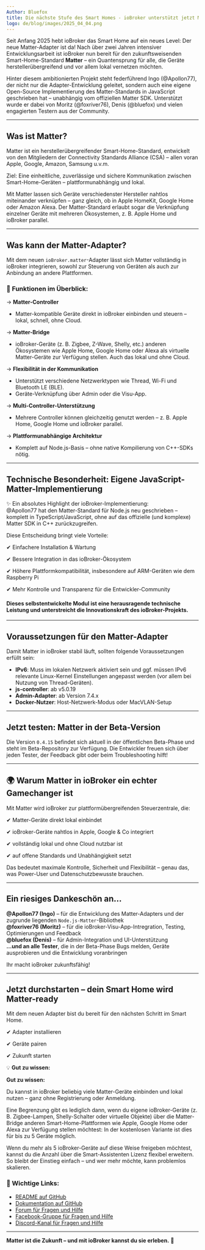 ```yaml
---
Author: Bluefox
title: Die nächste Stufe des Smart Homes - ioBroker unterstützt jetzt Matter!
logo: de/blog/images/2025_04_04.png
---
```

Seit Anfang 2025 hebt ioBroker das Smart Home auf ein neues Level: 
Der neue Matter-Adapter ist da! Nach über zwei Jahren intensiver Entwicklungsarbeit ist ioBroker nun bereit 
für den zukunftsweisenden Smart-Home-Standard **Matter** – ein Quantensprung für alle, die Geräte herstellerübergreifend und vor allem lokal vernetzen möchten.

Hinter diesem ambitionierten Projekt steht federführend Ingo (@Apollon77), der nicht nur die Adapter-Entwicklung geleitet, 
sondern auch eine eigene Open-Source Implementierung des Matter-Standards in JavaScript geschrieben hat – 
unabhängig vom offiziellen Matter SDK. 
Unterstützt wurde er dabei von Moritz (@foxriver76), Denis (@bluefox) und vielen engagierten Testern aus der Community.

---

## Was ist Matter?

Matter ist ein herstellerübergreifender Smart-Home-Standard, entwickelt von den Mitgliedern der Connectivity Standards Alliance (CSA) – 
allen voran Apple, Google, Amazon, Samsung u.v.m.  

Ziel: Eine einheitliche, zuverlässige und sichere Kommunikation zwischen Smart-Home-Geräten – plattformunabhängig und lokal.

Mit Matter lassen sich Geräte verschiedenster Hersteller nahtlos miteinander verknüpfen – 
ganz gleich, ob in Apple HomeKit, Google Home oder Amazon Alexa. Der Matter-Standard erlaubt sogar die Verknüpfung einzelner Geräte mit 
mehreren Ökosystemen, z. B. Apple Home und ioBroker parallel.

---

##  Was kann der Matter-Adapter?

Mit dem neuen `ioBroker.matter`-Adapter lässt sich Matter vollständig in ioBroker integrieren, 
sowohl zur Steuerung von Geräten als auch zur Anbindung an andere Plattformen.

### 🔧 Funktionen im Überblick:

→ **Matter-Controller**  
 - Matter-kompatible Geräte direkt in ioBroker einbinden und steuern – lokal, schnell, ohne Cloud.

→ **Matter-Bridge**  
- ioBroker-Geräte (z. B. Zigbee, Z-Wave, Shelly, etc.) anderen Ökosystemen wie Apple Home, Google Home oder Alexa
als virtuelle Matter-Geräte zur Verfügung stellen. Auch das lokal und ohne Cloud.

→ **Flexibilität in der Kommunikation**  
- Unterstützt verschiedene Netzwerktypen wie Thread, Wi-Fi und Bluetooth LE (BLE).  
- Geräte-Verknüpfung über Admin oder die Visu-App.

→ **Multi-Controller-Unterstützung**  
- Mehrere Controller können gleichzeitig genutzt werden – z. B. Apple Home, Google Home und ioBroker parallel.

→ **Plattformunabhängige Architektur**  
-  Komplett auf Node.js-Basis – ohne native Kompilierung von C++-SDKs nötig.

---

## Technische Besonderheit: Eigene JavaScript-Matter-Implementierung

✨ Ein absolutes Highlight der ioBroker-Implementierung:  
@Apollon77 hat den Matter-Standard für Node.js neu geschrieben – komplett in TypeScript/JavaScript, 
ohne auf das offizielle (und komplexe) Matter SDK in C++ zurückzugreifen.  

Diese Entscheidung bringt viele Vorteile:

✔ Einfachere Installation & Wartung

✔ Bessere Integration in das ioBroker-Ökosystem

✔ Höhere Plattformkompatibilität, insbesondere auf ARM-Geräten wie dem Raspberry Pi

✔ Mehr Kontrolle und Transparenz für die Entwickler-Community

#### Dieses selbstentwickelte Modul ist eine herausragende technische Leistung und unterstreicht die Innovationskraft des ioBroker-Projekts.

---

## Voraussetzungen für den Matter-Adapter

Damit Matter in ioBroker stabil läuft, sollten folgende Voraussetzungen erfüllt sein:

- **IPv6**: Muss im lokalen Netzwerk aktiviert sein und ggf. müssen IPv6 relevante Linux-Kernel Einstellungen angepasst werden (vor allem bei Nutzung von Thread-Geräten).
- **js-controller**: ab v5.0.19
- **Admin-Adapter**: ab Version 7.4.x
- **Docker-Nutzer**: Host-Netzwerk-Modus oder MacVLAN-Setup

---

## Jetzt testen: Matter in der Beta-Version

Die Version `0.4.15` befindet sich aktuell in der öffentlichen Beta-Phase und steht im Beta-Repository zur Verfügung. 
Die Entwickler freuen sich über jeden Tester, der Feedback gibt oder beim Troubleshooting hilft!

---

## 🌍 Warum Matter in ioBroker ein echter Gamechanger ist

Mit Matter wird ioBroker zur plattformübergreifenden Steuerzentrale, die:

✔ Matter-Geräte direkt lokal einbindet 

✔ ioBroker-Geräte nahtlos in Apple, Google & Co integriert 

✔ vollständig lokal und ohne Cloud nutzbar ist  

✔ auf offene Standards und Unabhängigkeit setzt

Das bedeutet maximale Kontrolle, Sicherheit und Flexibilität – genau das, was Power-User und Datenschutzbewusste brauchen.

---

## Ein riesiges Dankeschön an…

 **@Apollon77 (Ingo)** – für die Entwicklung des Matter-Adapters und der zugrunde liegenden `Node.js-Matter`-Bibliothek  
 **@foxriver76 (Moritz)** – für die ioBroker-Visu-App-Intregration, Testing, Optimierungen und Feedback  
 **@bluefox (Denis)** – für Admin-Integration und UI-Unterstützung  
 **…und an alle Tester**, die in der Beta-Phase Bugs melden, Geräte ausprobieren und die Entwicklung voranbringen

 Ihr macht ioBroker zukunftsfähig!

---

## Jetzt durchstarten – dein Smart Home wird Matter-ready

Mit dem neuen Adapter bist du bereit für den nächsten Schritt im Smart Home.  

✔ Adapter installieren  

✔ Geräte pairen 

✔ Zukunft starten

💡 **Gut zu wissen:**

**Gut zu wissen:**

Du kannst in ioBroker beliebig viele Matter-Geräte einbinden und lokal nutzen – ganz ohne Registrierung oder Anmeldung.

Eine Begrenzung gibt es lediglich dann, wenn du eigene ioBroker-Geräte (z. B. Zigbee-Lampen, Shelly-Schalter oder virtuelle Objekte) über die Matter-Bridge anderen Smart-Home-Plattformen wie Apple, Google Home oder Alexa zur Verfügung stellen möchtest:
In der kostenlosen Variante ist dies für bis zu 5 Geräte möglich.

Wenn du mehr als 5 ioBroker-Geräte auf diese Weise freigeben möchtest, kannst du die Anzahl über die Smart-Assistenten Lizenz flexibel erweitern. So bleibt der Einstieg einfach – und wer mehr möchte, kann problemlos skalieren.

### 📄 Wichtige Links:

- [README auf GitHub](https://github.com/ioBroker/ioBroker.matter)  
- [Dokumentation auf GitHub](https://github.com/ioBroker/ioBroker.matter/wiki)  
- [Forum für Fragen und Hilfe](https://forum.iobroker.net/topic/79498/matter-beta-allgemeine-fragen-und-diskussionen)
- [Facebook-Gruppe für Fragen und Hilfe](https://www.facebook.com/groups/440499112958264)
- [Discord-Kanal für Fragen und Hilfe](https://discord.com/channels/743167951875604501/743167952303554620)

---

**Matter ist die Zukunft – und mit ioBroker kannst du sie erleben.** 🚀
